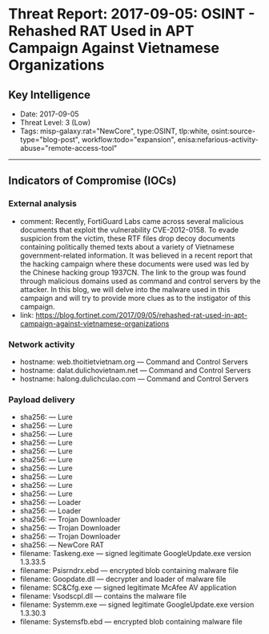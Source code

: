 # Threat Report: 2017-09-05: OSINT - Rehashed RAT Used in APT Campaign Against Vietnamese Organizations


## Key Intelligence
* Date: 2017-09-05
* Threat Level: 3 (Low)
* Tags: misp-galaxy:rat="NewCore", type:OSINT, tlp:white, osint:source-type="blog-post", workflow:todo="expansion", enisa:nefarious-activity-abuse="remote-access-tool"

---

## Indicators of Compromise (IOCs)
### External analysis
* comment: Recently, FortiGuard Labs came across several malicious documents that exploit the vulnerability CVE-2012-0158. To evade suspicion from the victim, these RTF files drop decoy documents containing politically themed texts about a variety of Vietnamese government-related information. It was believed in a recent report that the hacking campaign where these documents were used was led by the Chinese hacking group 1937CN. The link to the group was found through malicious domains used as command and control servers by the attacker. In this blog, we will delve into the malware used in this campaign and will try to provide more clues as to the instigator of this campaign.
* link: https://blog.fortinet.com/2017/09/05/rehashed-rat-used-in-apt-campaign-against-vietnamese-organizations

### Network activity
* hostname: web.thoitietvietnam.org — Command and Control Servers
* hostname: dalat.dulichovietnam.net — Command and Control Servers
* hostname: halong.dulichculao.com — Command and Control Servers

### Payload delivery
* sha256: <sha256> — Lure
* sha256: <sha256> — Lure
* sha256: <sha256> — Lure
* sha256: <sha256> — Lure
* sha256: <sha256> — Lure
* sha256: <sha256> — Lure
* sha256: <sha256> — Lure
* sha256: <sha256> — Lure
* sha256: <sha256> — Lure
* sha256: <sha256> — Lure
* sha256: <sha256> — Loader
* sha256: <sha256> — Loader
* sha256: <sha256> — Trojan Downloader
* sha256: <sha256> — Trojan Downloader
* sha256: <sha256> — Trojan Downloader
* sha256: <sha256> — NewCore RAT
* filename: Taskeng.exe — signed legitimate GoogleUpdate.exe version 1.3.33.5
* filename: Psisrndrx.ebd — encrypted blob containing malware file
* filename: Goopdate.dll — decrypter and loader of malware file
* filename: SC&Cfg.exe — signed legitimate McAfee AV application
* filename: Vsodscpl.dll — contains the malware file
* filename: Systemm.exe — signed legitimate GoogleUpdate.exe version 1.3.30.3
* filename: Systemsfb.ebd — encrypted blob containing malware file
